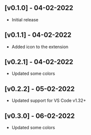 ## [v0.1.0] - 04-02-2022

-  Initial release

## [v0.1.1] - 04-02-2022

-  Added icon to the extension

## [v0.2.1] - 04-02-2022

-  Updated some colors

## [v0.2.2] - 05-02-2022

-  Updated support for VS Code v1.32+

## [v0.3.0] - 06-02-2022

-  Updated some colors
